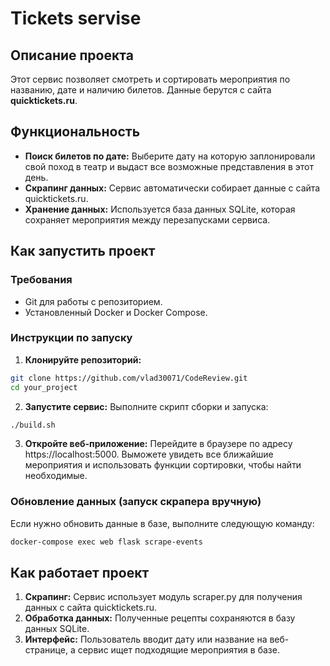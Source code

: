 # Tickets servise

## Описание проекта

Этот сервис позволяет смотреть и сортировать мероприятия по названию, дате и наличию билетов. Данные берутся с сайта **quicktickets.ru**.

## Функциональность

- **Поиск билетов по дате:** Выберите дату на которую заплонировали свой поход в театр и выдаст все возможные представления в этот день.
- **Скрапинг данных:** Сервис автоматически собирает данные с сайта quicktickets.ru.
- **Хранение данных:** Используется база данных SQLite, которая сохраняет мероприятия между перезапусками сервиса.

## Как запустить проект

### Требования

- Git для работы с репозиторием.
- Установленный Docker и Docker Compose.

### Инструкции по запуску

1. **Клонируйте репозиторий:**
```bash
git clone https://github.com/vlad30071/CodeReview.git
cd your_project
```
2. **Запустите сервис:**
Выполните скрипт сборки и запуска:
```bash
./build.sh
```
3. **Откройте веб-приложение:** Перейдите в браузере по адресу https://localhost:5000. Выможете увидеть все ближайшие мероприятия и использовать функции сортировки, чтобы найти необходимые.

### Обновление данных (запуск скрапера вручную)
Если нужно обновить данные в базе, выполните следующую команду:
```bash
docker-compose exec web flask scrape-events
```

## Как работает проект
1. **Скрапинг:** Сервис использует модуль scraper.py для получения данных с сайта quicktickets.ru.
2. **Обработка данных:** Полученные рецепты сохраняются в базу данных SQLite.
3. **Интерфейс:** Пользователь вводит дату или название на веб-странице, а сервис ищет подходящие мероприятия в базе.
